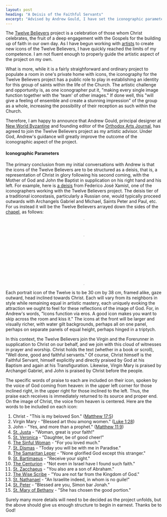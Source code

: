 ```yaml
---
layout: post
heading: "A Deisis of the Faithful Servants"
excerpt: "Advised by Andrew Gould, I have set the iconographic parameters for the Twelve Believers project."
---
```


The [Twelve Believers](/the-twelve-believers/) project is a celebration of
those whom Christ celebrates, the fruit of a deep engagement with the Gospels
for the building up of faith in our own day. As I have begun working with
[artists](/updates/2020/first-three-iconographers/) to create new icons of the
Twelve Believers, I have quickly reached the limits of my competence. I am not
fluent enough to properly guide the artistic aspect of the project on my own. 

What is more, while it is a fairly straighforward and ordinary project to
populate a room in one's private home with icons, the iconography for the
Twelve Believers project has a public role to play in establishing an identity
for this group of saints within the life of the Church. The artistic challenge
and opportunity is, as one iconographer put it, "making every single image
function together with the 'team' of other images." If done well, this "will
give a feeling of ensemble and create a stunning impression" of the group as a
whole, increasing the possibility of their reception as such within the Church.

Therefore, I am happy to announce that Andrew Gould, principal designer at [New
World Byzantine](https://newworldbyzantine.com/) and founding editor of the
[Orthodox Arts Journal](https://orthodoxartsjournal.org/), has agreed to join
the Twelve Believers project as my artistic advisor. Under God, Andrew's
guidance will greatly improve the outcome of the iconographic aspect of the
project.


#### Iconographic Parameters

The primary conclusion from my initial conversations with Andrew is that the
icons of the Twelve Believers are to be structured as a deisis, that is, a
representation of Christ in glory following his second coming, with the Mother
of God and John the Baptist in supplication on his right hand and his left.
For example, here is [a
deisis](https://orthodoxartsjournal.org/deisis-an-iconographic-installation/)
from Federico José Xamist, one of the iconographers working with the Twelve
Believers project. The deisis tier of a traditional iconostasis, particularly a
Russian one, would typically proceed outwards with Archangels Gabriel and
Michael, Saints Peter and Paul, etc. For us instead it will be the Twelve
Believers arrayed down the sides of the
[chapel](/updates/2020/working-on-a-building/), as follows:

<style>
  .deesis {
    width: 1px;
    margin: 12pt auto;
    border-collapse: collapse;
  }
  .deesis td {
    width: 50%;
    white-space: nowrap;
  }
  .deesis td:first-of-type {
    text-align: right;
    padding-right: 36pt;
  }
  .deesis td:last-of-type {
    text-align: left;
    padding-left: 36pt;
  }
  .deesis tr.front td {
    border-bottom: 1px solid #21201A;
  }
  .deesis td.mary {
    padding-right: 9pt;
  }
  .deesis td.john {
    padding-left: 9pt;
  }
  .deesis td.christ {
    text-align: center;
  }
</style>
<table class="deesis">
  <tr>
    <td colspan="2" class="christ">Christ</td>
  </tr>
  <tr class="front">
    <td class="mary">Virgin Mary</td>
    <td class="john">St. John the Baptist</td>
  </tr>
  <tr>
    <td>St. Mary of Bethany</td>
    <td>St. Justa</td>
  </tr>
  <tr>
    <td>St. Peter</td>
    <td>St. Veronica</td>
  </tr>
  <tr>
    <td>St. Nathanael</td>
    <td>The Sinful Woman</td>
  </tr>
  <tr>
    <td>The Wise Scribe</td>
    <td>St. Dismas</td>
  </tr>
  <tr>
    <td>St. Zacchaeus</td>
    <td>The Samaritan Leper</td>
  </tr>
  <tr>
    <td>The Centurion</td>
    <td>St. Bartimaeus</td>
  </tr>
</table>

Each portrait icon of the Twelve is to be 30 cm by 38 cm, framed alike, gaze
outward, head inclined towards Christ. Each will vary from its neighbors in
style while remaining equal in artistic mastery, each uniquely evoking the
attraction we ought to feel for these reflections of the image of God. For, in
Andrew's words, "Icons function via eros. A good icon makes you want to skip
across the room and kiss it." The icons at the front will be larger and
visually richer, with water gilt backgrounds, perhaps all on one panel, perhaps
on separate panels of equal height, perhaps hinged in a triptych.

In this context, the Twelve Believers join the Virgin and the Forerunner in
supplication to Christ on our behalf, and we join with this cloud of witnesses
in prayer and worship. Christ holds the text (whether in a book or scroll), "Well
done, good and faithful servants." Of course, Christ himself is the Faithful Servant,
himself explicitly and directly praised by God at his Baptism and again at his
Transfiguration. Likewise, Virgin Mary is praised by Archangel Gabriel, and
John is praised by Christ before the people. 

The specific words of praise to each are included on their icon, spoken by the
voice of God coming from heaven: in the upper left corner for those inclined
right, in the upper right for those inclined to the left. Thus, the praise each
receives is immediately returned to its source and proper end. On the image of
Christ, the voice from heaven is centered. Here are the words to be included on
each icon:

1. Christ - "This is my beloved Son."
   ([Matthew 17:5](https://www.biblegateway.com/verse/en/Matthew%2017))
1. Virgin Mary - "Blessed art thou among women."
   ([Luke 1:28](https://www.biblegateway.com/verse/en/Luke%201:28))
1. John - "Yes, and more than a prophet."
   ([Matthew 11:9](https://www.biblegateway.com/verse/en/Matthew%2011:9))
1. [St. Justa](/the-twelve-believers/st-justa/) - "Woman, great is your faith!"
1. [St. Veronica](/the-twelve-believers/st-veronica/) - "Daughter, be of good
cheer!" 
1. [The Sinful Woman](/the-twelve-believers/the-sinful-woman/) - "For you loved much."
1. [St. Dismas](/the-twelve-believers/st-dismas/) - "Today you will be with me in Paradise."
1. [The Samaritan Leper](/the-twelve-believers/the-samaritan-leper/) - "None glorified God except this stranger."
1. [St. Bartimaeus](/the-twelve-believers/st-bartimaeus/) - "Receive your sight."
1. [The Centurion](/the-twelve-believers/the-centurion/) - "Not even in Israel have I found such faith."
1. [St. Zacchaeus](/the-twelve-believers/st-zacchaeus/) - "You also are a son of Abraham."
1. [The Wise Scribe](/the-twelve-believers/the-wise-scribe/) - "You are not far from the Kingdom of God."
1. [St. Nathanael](/the-twelve-believers/st-nathanael/) - "An Israelite indeed, in whom is no guile!"
1. [St. Peter](/the-twelve-believers/st-peter/) - "Blessed are you, Simon bar Jonah."
1. [St. Mary of Bethany](/the-twelve-believers/st-mary-of-bethany/) - "She has chosen the good portion."

Surely many more details will need to be decided as the project unfolds, but
the above should give us enough structure to begin in earnest. Thanks be to
God!
